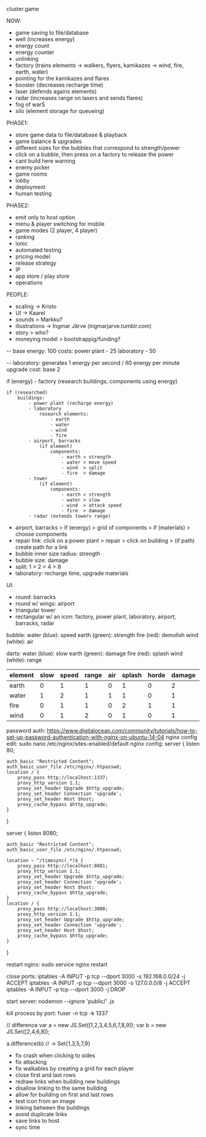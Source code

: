 cluster.game

NOW:
* game saving to file/database
* well (increases energy)
* energy count
* energy counter
* unlinking
* factory (trains elements -> walkers, flyers, kamikazes -> wind, fire, earth, water)
* pointing for the kamikazes and flares
* booster (decreases recharge time)
* laser (defends agains elements)
* radar (increases range on lasers and sends flares)
* fog of warS
* silo (element storage for queueing)

PHASE1:
* store game data to file/database & playback
* game balance & upgrades
* different sizes for the bubbles that correspond to strength/power
* click on a bubble, then press on a factory to release the power
* cant build here warning
* enemy picker
* game rooms
* lobby
* deployment
* human testing

PHASE2:
* emit only to host option
* menu & player switching for mobile
* game modes (2 player, 4 player)
* ranking
* ionic
* automated testing
* pricing model
* release strategy
* IP
* app store / play store
* operations

PEOPLE:
* scaling -> Kristo
* UI -> Kaarel
* sounds > Markku?
* illustrations -> Ingmar Järve (ingmarjarve.tumblr.com)
* story > who?
* moneying model > bootstrappig/funding?
















































--
base energy: 100
costs:
power plant - 25
laboratory - 50

--
laboratory: generates 1 energy per second / 60 energy per minute
upgrade cost: base 2

if (energy)
	- factory (research buildings, components using energy)

	if (researched)
		buildings:
			- power plant (recharge energy)
			- laboratory
				research elements:
					- earth
					- water
					- wind
					- fire
			- airport, barracks
				(if element)
					components:
						- earth > strength
						- water > move speed
						- wind  > split
						- fire  > damage
			- tower
				(if element)
					components:
						- earth > strength
						- water > slow
						- wind  > attack speed
						- fire  > damage
			- radar (extends towers range)

* airport, barracks > if (energy) > grid of components > if (materials) > choose components
* repair link: click on a power plant > repair > click on building > (if path) create path for a link
* bubble inner size radius: strength
* bubble size: damage
* split: 1 > 2 > 4 > 8
* laboratory: recharge time, upgrade materials


UI:
- round:
	barracks
- round w/ wings:
	airport
- triangular
	tower
- rectangular w/ an icon:
	factory, power plant, laboratory, airport, barracks, radar


bubble:
water (blue): speed
earth (green): strength
fire (red): demolish
wind (white): air

darts:
water (blue): slow
earth (green): damage
fire (red): splash
wind (white): range


element | slow      | speed     | range    | air       | splash   | horde    | damage    | strength  |
--------|-----------|-----------|----------|-----------|----------|----------|-----------|-----------|
earth   |  0        |  1        |  1       |  0        |  1       |  0       |  2        |  2        | 7
water   |  1        |  2        |  1       |  1        |  1       |  0       |  1        |  1        | 6
fire    |  0        |  1        |  1       |  0        |  2       |  1       |  1        |  1        | 5
wind    |  0        |  1        |  2       |  0        |  1       |  0       |  1        |  1        | 6


password auth: 
https://www.digitalocean.com/community/tutorials/how-to-set-up-password-authentication-with-nginx-on-ubuntu-14-04 
nginx config edit: 
sudo nano /etc/nginx/sites-enabled/default 
nginx config: 
server {
    listen 80;

    auth_basic "Restricted Content";
    auth_basic_user_file /etc/nginx/.htpasswd;
    location / {
        proxy_pass http://localhost:1337;
        proxy_http_version 1.1;
        proxy_set_header Upgrade $http_upgrade;
        proxy_set_header Connection 'upgrade';
        proxy_set_header Host $host;
        proxy_cache_bypass $http_upgrade;
    }
}

server {
    listen 8080;

    auth_basic "Restricted Content";
    auth_basic_user_file /etc/nginx/.htpasswd;

	location ~ ^/timesync(.*)$ {
        proxy_pass http://localhost:8081;
        proxy_http_version 1.1;
        proxy_set_header Upgrade $http_upgrade;
        proxy_set_header Connection 'upgrade';
        proxy_set_header Host $host;
        proxy_cache_bypass $http_upgrade;
    }
    location / {
        proxy_pass http://localhost:3000;
        proxy_http_version 1.1;
        proxy_set_header Upgrade $http_upgrade;
        proxy_set_header Connection 'upgrade';
        proxy_set_header Host $host;
        proxy_cache_bypass $http_upgrade;
    }
}

restart nginx: 
sudo service nginx restart 

close ports: 
iptables -A INPUT -p tcp --dport 3000 -s 192.168.0.0/24 -j ACCEPT
iptables -A INPUT -p tcp --dport 3000 -s 127.0.0.0/8 -j ACCEPT
iptables -A INPUT -p tcp --dport 3000 -j DROP

start server:
nodemon --ignore 'public/' .js

kill process by port:
fuser -n tcp -k 1337

// difference
var a = new JS.Set([1,2,3,4,5,6,7,8,9]);
var b = new JS.Set([2,4,6,8]);

a.difference(b)
// -> Set{1,3,5,7,9}

* fix crash when clicking to sides
* fix attacking
* fix walkables by creating a grid for each player
* close first and last rows
* redraw links when building new buildings
* disallow linking to the same building
* allow for building on first and last rows
* test icon from an image
* linking between the buildings
* avoid duplicate links
* save links to host
* sync time